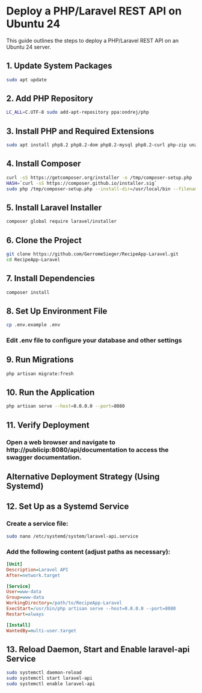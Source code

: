 # Deploy a PHP/Laravel REST API on Ubuntu 24

This guide outlines the steps to deploy a PHP/Laravel REST API on an Ubuntu 24 server.

## 1. Update System Packages

```bash
sudo apt update
```

## 2. Add PHP Repository

```bash
LC_ALL=C.UTF-8 sudo add-apt-repository ppa:ondrej/php
```

## 3. Install PHP and Required Extensions

```bash
sudo apt install php8.2 php8.2-dom php8.2-mysql php8.2-curl php-zip unzip -y
```

## 4. Install Composer

```bash
curl -sS https://getcomposer.org/installer -o /tmp/composer-setup.php
HASH=`curl -sS https://composer.github.io/installer.sig`
sudo php /tmp/composer-setup.php --install-dir=/usr/local/bin --filename=composer
```

## 5. Install Laravel Installer

```bash
composer global require laravel/installer
```

## 6. Clone the Project

```bash
git clone https://github.com/GerromeSieger/RecipeApp-Laravel.git
cd RecipeApp-Laravel
```

## 7. Install Dependencies

```bash
composer install
```

## 8. Set Up Environment File

```bash
cp .env.example .env
```

### Edit .env file to configure your database and other settings

## 9. Run Migrations

```bash
php artisan migrate:fresh
```

## 10. Run the Application

```bash
php artisan serve --host=0.0.0.0 --port=8080
```

## 11. Verify Deployment

### Open a web browser and navigate to http://publicip:8080/api/documentation to access the swagger documentation.

## Alternative Deployment Strategy (Using Systemd)

## 12. Set Up as a Systemd Service

### Create a service file:

```bash
sudo nano /etc/systemd/system/laravel-api.service
```

### Add the following content (adjust paths as necessary):

```ini
[Unit]
Description=Laravel API
After=network.target

[Service]
User=www-data
Group=www-data
WorkingDirectory=/path/to/RecipeApp-Laravel
ExecStart=/usr/bin/php artisan serve --host=0.0.0.0 --port=8080
Restart=always

[Install]
WantedBy=multi-user.target

```

## 13. Reload Daemon, Start and Enable laravel-api Service

```bash
sudo systemctl daemon-reload
sudo systemctl start laravel-api
sudo systemctl enable laravel-api
```
